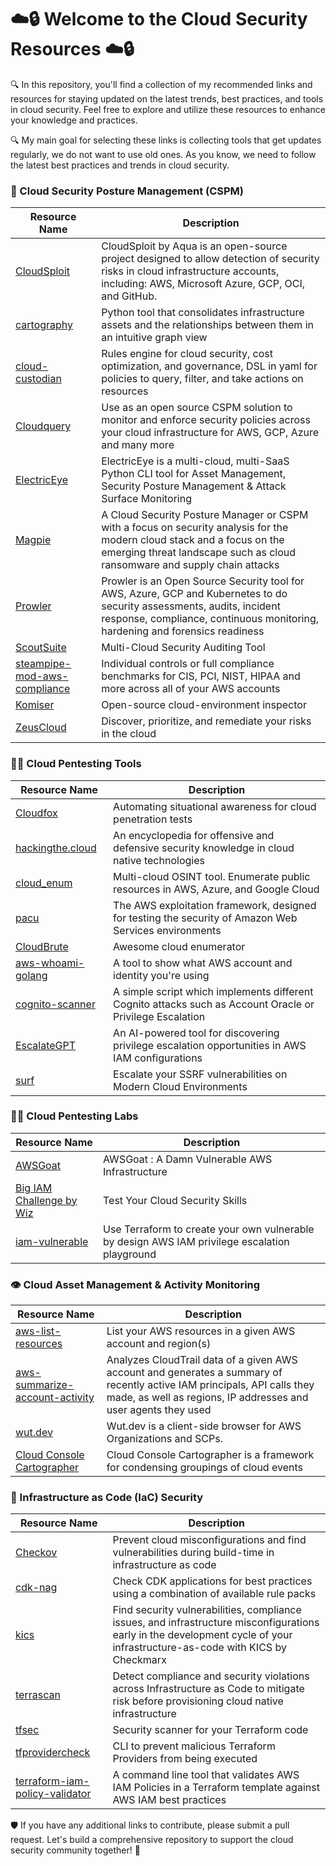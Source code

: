 # ☁️🔒  Welcome to the Cloud Security Resources  ☁️🔒 #

🔍 In this repository, you'll find a collection of my recommended links and resources for staying updated on the latest trends, best practices, and tools in cloud security. Feel free to explore and utilize these resources to enhance your knowledge and practices. 

🔍  My main goal for selecting these links is collecting tools that get updates regularly, we do not want to use old ones. As you know, we need to follow the latest best practices and trends in cloud security. 

### 🧠 Cloud Security Posture Management (CSPM)
| Resource Name | Description |
| --- | --- |
| [CloudSploit](https://github.com/aquasecurity/cloudsploit) | CloudSploit by Aqua is an open-source project designed to allow detection of security risks in cloud infrastructure accounts, including: AWS, Microsoft Azure, GCP, OCI, and GitHub. |
| [cartography](https://github.com/lyft/cartography) | Python tool that consolidates infrastructure assets and the relationships between them in an intuitive graph view |
| [cloud-custodian](https://github.com/cloud-custodian/cloud-custodian/) | Rules engine for cloud security, cost optimization, and governance, DSL in yaml for policies to query, filter, and take actions on resources |
| [Cloudquery](https://github.com/cloudquery/cloudquery) | Use as an open source CSPM solution to monitor and enforce security policies across your cloud infrastructure for AWS, GCP, Azure and many more |
| [ElectricEye](https://github.com/jonrau1/ElectricEye) | ElectricEye is a multi-cloud, multi-SaaS Python CLI tool for Asset Management, Security Posture Management & Attack Surface Monitoring  |
| [Magpie](https://github.com/openraven/magpie) | A Cloud Security Posture Manager or CSPM with a focus on security analysis for the modern cloud stack and a focus on the emerging threat landscape such as cloud ransomware and supply chain attacks |
| [Prowler](https://github.com/prowler-cloud/prowler) | Prowler is an Open Source Security tool for AWS, Azure, GCP and Kubernetes to do security assessments, audits, incident response, compliance, continuous monitoring, hardening and forensics readiness|
| [ScoutSuite](https://github.com/nccgroup/ScoutSuite)  | Multi-Cloud Security Auditing Tool |
| [steampipe-mod-aws-compliance](https://github.com/turbot/steampipe-mod-aws-compliance)  | Individual controls or full compliance benchmarks for CIS, PCI, NIST, HIPAA and more across all of your AWS accounts  |
| [Komiser](https://github.com/tailwarden/komiser)  | Open-source cloud-environment inspector |
| [ZeusCloud](https://github.com/Zeus-Labs/ZeusCloud)  | Discover, prioritize, and remediate your risks in the cloud |


 ### 🕵️‍♀️ Cloud Pentesting Tools
 | Resource Name | Description |
| --- | --- |
| [Cloudfox](https://github.com/BishopFox/cloudfox)| Automating situational awareness for cloud penetration tests |
| [hackingthe.cloud](https://github.com/Hacking-the-Cloud/hackingthe.cloud) | An encyclopedia for offensive and defensive security knowledge in cloud native technologies |
| [cloud_enum](https://github.com/initstring/cloud_enum) | Multi-cloud OSINT tool. Enumerate public resources in AWS, Azure, and Google Cloud |
| [pacu](https://github.com/RhinoSecurityLabs/pacu) | The AWS exploitation framework, designed for testing the security of Amazon Web Services environments|
| [CloudBrute](https://github.com/0xsha/cloudbrute)  | Awesome cloud enumerator |
| [aws-whoami-golang](https://github.com/benkehoe/aws-whoami-golang)| A tool to show what AWS account and identity you're using |
| [cognito-scanner](https://github.com/padok-team/cognito-scanner)  | A simple script which implements different Cognito attacks such as Account Oracle or Privilege Escalation |
| [EscalateGPT](https://github.com/padok-team/cognito-scanner)  | An AI-powered tool for discovering privilege escalation opportunities in AWS IAM configurations |
| [surf](https://github.com/assetnote/surf)  | Escalate your SSRF vulnerabilities on Modern Cloud Environments |


 ### ✍🏻 Cloud Pentesting Labs
 | Resource Name | Description |
| --- | --- |
| [AWSGoat](https://github.com/ine-labs/AWSGoat) | AWSGoat : A Damn Vulnerable AWS Infrastructure |
| [Big IAM Challenge by Wiz](https://bigiamchallenge.com/challenge/1)  | Test Your Cloud Security Skills |
| [iam-vulnerable](https://github.com/BishopFox/iam-vulnerable) | Use Terraform to create your own vulnerable by design AWS IAM privilege escalation playground |



### 👁 Cloud Asset Management & Activity Monitoring
| Resource Name | Description |
| --- | --- |
|[aws-list-resources](https://github.com/welldone-cloud/aws-list-resources) | List your AWS resources in a given AWS account and region(s) |
|[aws-summarize-account-activity](https://github.com/welldone-cloud/aws-summarize-account-activity) | Analyzes CloudTrail data of a given AWS account and generates a summary of recently active IAM principals, API calls they made, as well as regions, IP addresses and user agents they used |
|[wut.dev](https://wut.dev/) | Wut.dev is a client-side browser for AWS Organizations and SCPs. |
|[Cloud Console Cartographer](https://github.com/Permiso-io-tools/CloudConsoleCartographer) | Cloud Console Cartographer is a framework for condensing groupings of cloud events |


### 🦾 Infrastructure as Code (IaC) Security
| Resource Name | Description |
| --- | --- |
| [Checkov](https://github.com/bridgecrewio/checkov) | Prevent cloud misconfigurations and find vulnerabilities during build-time in infrastructure as code |
| [cdk-nag](https://github.com/cdklabs/cdk-nag) | Check CDK applications for best practices using a combination of available rule packs |
| [kics](https://github.com/Checkmarx/kics) | Find security vulnerabilities, compliance issues, and infrastructure misconfigurations early in the development cycle of your infrastructure-as-code with KICS by Checkmarx |
| [terrascan](https://github.com/tenable/terrascan) | Detect compliance and security violations across Infrastructure as Code to mitigate risk before provisioning cloud native infrastructure |
| [tfsec](https://github.com/aquasecurity/tfsec) | Security scanner for your Terraform code |
| [tfprovidercheck](https://github.com/suzuki-shunsuke/tfprovidercheck) | CLI to prevent malicious Terraform Providers from being executed |
| [terraform-iam-policy-validator]() | A command line tool that validates AWS IAM Policies in a Terraform template against AWS IAM best practices |

🛡 If you have any additional links to contribute, please submit a pull request. Let's build a comprehensive repository to support the cloud security community together! 🌊
